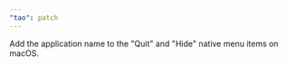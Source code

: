 ```yaml
---
"tao": patch
---
```


Add the application name to the "Quit" and "Hide" native menu items on macOS.
